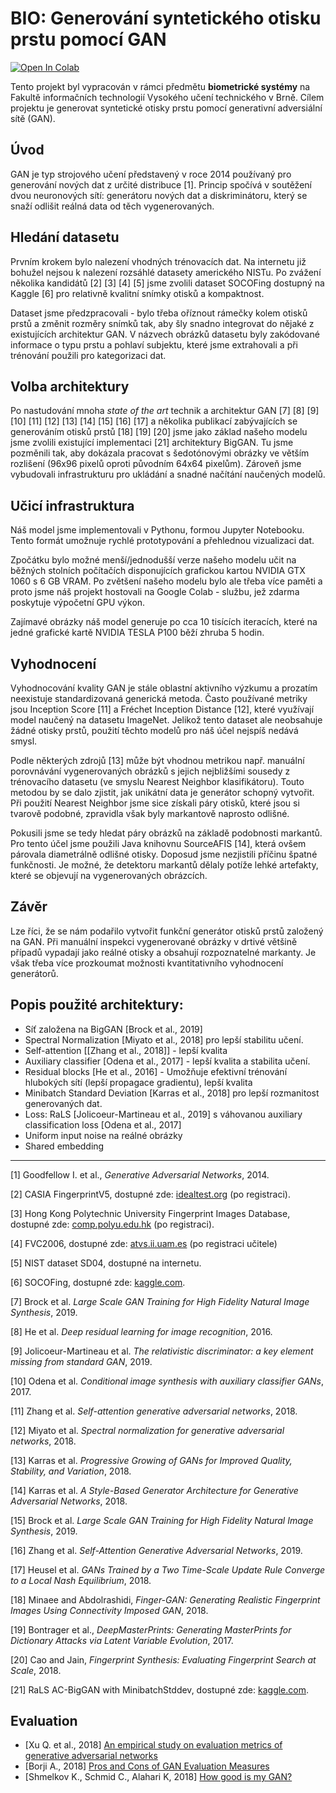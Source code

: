 # BIO: Generování syntetického otisku prstu pomocí GAN

[![Open In Colab](https://colab.research.google.com/assets/colab-badge.svg)](https://colab.research.google.com/github/Luksalos/BIO-fingerprint-GAN/blob/master/fingerprint_BigGAN.ipynb)

Tento projekt byl vypracován v rámci předmětu **biometrické systémy** na Fakultě informačních technologií Vysokého učení technického v Brně. Cílem projektu je generovat syntetické otisky prstu pomocí generativní adversiální sítě (GAN).

## Úvod

GAN je typ strojového učení představený v roce 2014 používaný pro generování nových dat z určité distribuce [1]. Princip spočívá v soutěžení dvou neuronových sítí: generátoru nových dat a diskriminátoru, který se snaží odlišit reálná data od těch vygenerovaných.

## Hledání datasetu

Prvním krokem bylo nalezení vhodných trénovacích dat. Na internetu již bohužel nejsou k nalezení rozsáhlé datasety amerického NISTu. Po zvážení několika kandidátů [2] [3] [4] [5] jsme zvolili dataset SOCOFing dostupný na Kaggle [6] pro relativně kvalitní snímky otisků a kompaktnost.

Dataset jsme předzpracovali - bylo třeba oříznout rámečky kolem otisků prstů a změnit rozměry snímků tak, aby šly snadno integrovat do nějaké z existujících architektur GAN. V názvech obrázků datasetu byly zakódované informace o typu prstu a pohlaví subjektu, které jsme extrahovali a při trénování použili pro kategorizaci dat.

## Volba architektury

Po nastudování mnoha *state of the art* technik a architektur GAN [7] [8] [9] [10] [11] [12] [13] [14] [15] [16] [17] a několika publikací zabývajících se generováním otisků prstů [18] [19] [20] jsme jako základ našeho modelu jsme zvolili existující implementaci [21] architektury BigGAN. Tu jsme pozměnili tak, aby dokázala pracovat s šedotónovými obrázky ve větším rozlišení (96x96 pixelů oproti původním 64x64 pixelům). Zároveň jsme vybudovali infrastrukturu pro ukládání a snadné načítání naučených modelů.

## Učicí infrastruktura

Náš model jsme implementovali v Pythonu, formou Jupyter Notebooku. Tento formát umožnuje rychlé prototypování a přehlednou vizualizaci dat.

Zpočátku bylo možné menší/jednodušší verze našeho modelu učit na běžných stolních počítačích disponujících grafickou kartou NVIDIA GTX 1060 s 6 GB VRAM. Po zvětšení našeho modelu bylo ale třeba více paměti a proto jsme náš projekt hostovali na Google Colab - službu, jež zdarma poskytuje výpočetní GPU výkon.

Zajímavé obrázky náš model generuje po cca 10 tisících iteracích, které na jedné grafické kartě NVIDIA TESLA P100 běží zhruba 5 hodin.

## Vyhodnocení

Vyhodnocování kvality GAN je stále oblastní aktivního výzkumu a prozatím neexistuje standardizovaná generická metoda. Často používané metriky jsou Inception Score [11] a Fréchet Inception Distance [12], které využívají model naučený na datasetu ImageNet. Jelikož tento dataset ale neobsahuje žádné otisky prstů, použití těchto modelů pro náš účel nejspíš nedává smysl.

Podle některých zdrojů [13] může být vhodnou metrikou např. manuální porovnávání vygenerovaných obrázků s jejich nejbližšími sousedy z trénovacího datasetu (ve smyslu Nearest Neighbor klasifikátoru). Touto metodou by se dalo zjistit, jak unikátní data je generátor schopný vytvořit. Při použití Nearest Neighbor jsme sice získali páry otisků, které jsou si tvarově podobné, zpravidla však byly markantově naprosto odlišné.

Pokusili jsme se tedy hledat páry obrázků na základě podobnosti markantů. Pro tento účel jsme použili Java knihovnu SourceAFIS [14], která ovšem párovala diametrálně odlišné otisky. Doposud jsme nezjistili příčinu špatné funkčnosti. Je možné, že detektoru markantů dělaly potíže lehké artefakty, které se objevují na vygenerovaných obrázcích.

## Závěr

Lze říci, že se nám podařilo vytvořit funkční generátor otisků prstů založený na GAN. Při manuální inspekci vygenerované obrázky v drtivé většině případů vypadají jako reálné otisky a obsahují rozpoznatelné markanty. Je však třeba více prozkoumat možnosti kvantitativního vyhodnocení generátorů.

## Popis použité architektury:
- Síť založena na BigGAN [Brock et al., 2019]
- Spectral Normalization [Miyato et al., 2018] pro lepší stabilitu učení.
- Self-attention [[Zhang et al., 2018]] - lepší kvalita
- Auxiliary classifier [Odena et al., 2017] - lepší kvalita a stabilita učení.
- Residual blocks [He et al., 2016] - Umožňuje efektivní trénování hlubokých sítí (lepší propagace gradientu), lepší kvalita
- Minibatch Standard Deviation [Karras et al., 2018] pro lepší rozmanitost generovaných dat.
- Loss: RaLS [Jolicoeur-Martineau et al., 2019] s váhovanou auxiliary classification loss [Odena et al., 2017]
- Uniform input noise na reálné obrázky
- Shared embedding 

---

[1] Goodfellow I. et al., *Generative Adversarial Networks*, 2014.

[2] CASIA FingerprintV5, dostupné zde: [idealtest.org](http://www.idealtest.org/dbDetailForUser.do?id=7) (po registraci).

[3] Hong Kong Polytechnic University Fingerprint Images Database, dostupné zde: [comp.polyu.edu.hk](http://www4.comp.polyu.edu.hk/~csajaykr/fingerprint.htm) (po registraci).

[4] FVC2006, dostupné zde: [atvs.ii.uam.es](http://atvs.ii.uam.es/atvs/fvc2006.html) (po registraci učitele)

[5] NIST dataset SD04, dostupné na internetu.

[6] SOCOFing, dostupné zde: [kaggle.com](https://www.kaggle.com/ruizgara/socofing).

[7] Brock et al. *Large Scale GAN Training for High Fidelity Natural Image Synthesis*, 2019.

[8] He et al. *Deep residual learning for image recognition*, 2016.

[9] Jolicoeur-Martineau et al. *The relativistic discriminator: a key element missing from standard GAN*, 2019.

[10] Odena et al. *Conditional image synthesis with auxiliary classifier GANs*, 2017.

[11] Zhang et al. *Self-attention generative adversarial networks*, 2018.

[12] Miyato et al. *Spectral normalization for generative adversarial networks*, 2018.

[13] Karras et al. *Progressive Growing of GANs for Improved Quality, Stability, and Variation*, 2018.

[14] Karras et al. *A Style-Based Generator Architecture for Generative Adversarial Networks*, 2018.

[15] Brock et al. *Large Scale GAN Training for High Fidelity Natural Image Synthesis*, 2019.

[16] Zhang et al. *Self-Attention Generative Adversarial Networks*, 2019.

[17] Heusel et al. *GANs Trained by a Two Time-Scale Update Rule Converge to a Local Nash Equilibrium*, 2018.

[18] Minaee and Abdolrashidi, *Finger-GAN: Generating Realistic Fingerprint Images Using Connectivity Imposed GAN*, 2018.

[19] Bontrager et al., *DeepMasterPrints: Generating MasterPrints for Dictionary Attacks via Latent Variable Evolution*, 2017.

[20] Cao and Jain, *Fingerprint Synthesis: Evaluating Fingerprint Search at Scale*, 2018.

[21] RaLS AC-BigGAN with MinibatchStddev, dostupné zde: [kaggle.com](https://www.kaggle.com/yukia18/sub-rals-ac-biggan-with-minibatchstddev).

## Evaluation

- [Xu Q. et al., 2018] [An empirical study on evaluation metrics of generative adversarial networks](https://arxiv.org/pdf/1806.07755.pdf)
- [Borji A., 2018] [Pros and Cons of GAN Evaluation Measures](https://arxiv.org/pdf/1802.03446.pdf)
- [Shmelkov K., Schmid C., Alahari K, 2018] [How good is my GAN?](https://hal.inria.fr/hal-01850447/document)
